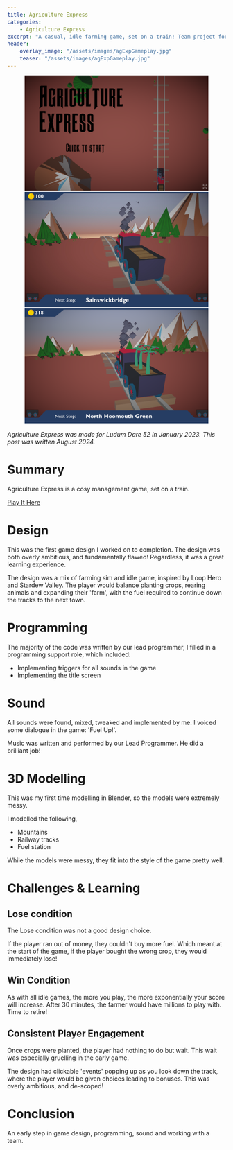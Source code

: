 ```yaml
---
title: Agriculture Express
categories:
    - Agriculture Express
excerpt: "A casual, idle farming game, set on a train! Team project for Ludum Dare 52"
header:
    overlay_image: "/assets/images/agExpGameplay.jpg"
    teaser: "/assets/images/agExpGameplay.jpg"
---
```


<figure class="third">
    <a href="/assets/images/agricultureExpress.png"><img src="/assets/images/agricultureExpress.png"></a>
    <a href="/assets/images/agExpGameplay.jpg"><img src="/assets/images/agExpGameplay.jpg"></a>
    <a href="/assets/images/agriExpressGameplay2.png"><img src="/assets/images/agriExpressGameplay2.png"></a>
</figure>

*Agriculture Express was made for Ludum Dare 52 in January 2023.*
*This post was written August 2024.*

# Summary
Agriculture Express is a cosy management game, set on a train.

[Play It Here](https://deathbysnail.itch.io/agricultureexpress)

# Design
This was the first game design I worked on to completion. The design was both overly ambitious, and fundamentally flawed! Regardless, it was a great learning experience.

The design was a mix of farming sim and idle game, inspired by Loop Hero and Stardew Valley. The player would balance planting crops, rearing animals and expanding their 'farm', with the fuel required to continue down the tracks to the next town.

# Programming
The majority of the code was written by our lead programmer, I filled in a programming support role, which included:
- Implementing triggers for all sounds in the game
- Implementing the title screen

# Sound
All sounds were found, mixed, tweaked and implemented by me. I voiced some dialogue in the game: 'Fuel Up!'.

Music was written and performed by our Lead Programmer. He did a brilliant job!

# 3D Modelling
This was my first time modelling in Blender, so the models were extremely messy. 

I modelled the following,
- Mountains
- Railway tracks
- Fuel station

While the models were messy, they fit into the style of the game pretty well.

# Challenges & Learning
## Lose condition
The Lose condition was not a good design choice. 

If the player ran out of money, they couldn't buy more fuel. Which meant at the start of the game, if the player bought the wrong crop, they would immediately lose!

## Win Condition
As with all idle games, the more you play, the more exponentially your score will increase. After 30 minutes, the farmer would have millions to play with. Time to retire!

## Consistent Player Engagement
Once crops were planted, the player had nothing to do but wait. This wait was especially gruelling in the early game.

The design had clickable 'events' popping up as you look down the track, where the player would be given choices leading to bonuses. This was overly ambitious, and de-scoped!

# Conclusion
An early step in game design, programming, sound and working with a team.